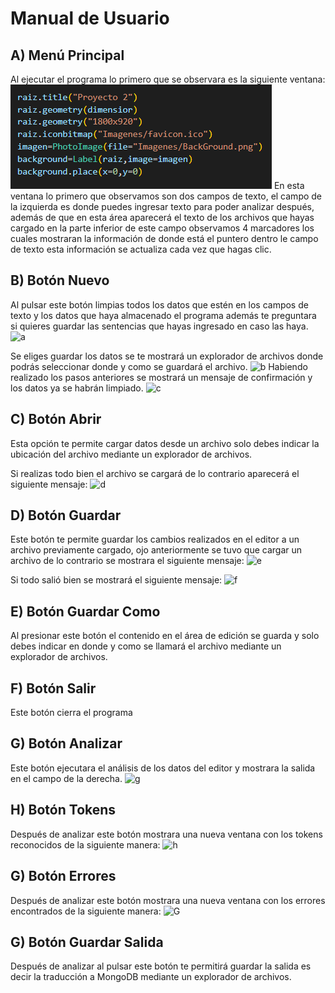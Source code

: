 # Manual de Usuario

## A) Menú Principal
Al ejecutar el programa lo primero que se observara es la siguiente ventana:
![menu principal](./Imagenes/14.png)
En esta ventana lo primero que observamos son dos campos de texto, el campo de la izquierda es donde puedes ingresar texto para poder analizar después, además de que en esta área aparecerá el texto de los archivos que hayas cargado en la parte inferior de este campo observamos 4 marcadores los cuales mostraran la información de donde está el puntero dentro le campo de texto esta información se actualiza cada vez que hagas clic.

## B) Botón Nuevo
Al pulsar este botón limpias todos los datos que estén en los campos de texto y los datos que haya almacenado el programa además te preguntara si quieres guardar las sentencias que hayas ingresado en caso las haya.
![a](https://lh3.googleusercontent.com/pw/AJFCJaVgHbyJ-O_v-MUYLS3bEL5Jyg4tCYOPSAnS15UHKpGcb7-HrgzT50ZkxqPgddcmdEye4kAqltzCIL5fWNFL8TwYkpXHZIVyl0HlCBtEV7Fw05shRb0LiOVn_2TlfHi-2DL4Zi9YmGNIspVgl6L5NUIRzYY_bZuWdFSJNxP1gM2RE6Bso4OJ6Lpmtx_9GqRWHzXpOQnJTX9WlI9WMAVYvKFltXsu8z-ydSA5dWOq3FNWJ1JVQdZBgLiA6zcmugEnsQUhmcTfI85nfGaY8u9Khcmflr7rdsOGAb4MjYsMuiC7tXlhC1ojXFEdydMsBsUuz_WOaL31QzRSlR9r2uduWW2i7e7Xoraa7R2J4haQGoN8sllRsYHZu3lRe5Hp0jxFzGQn3T4JFtVfhVBpb3e5bGIRtDKdG50MjVL5FI2pq9NFTugf4bzpHTkkHxXoU7zYKSd-aom_MlSi404rGWs0s5QITVNH9I_ZCEh5fL1if0utREy7m4puwAnBWxoDlMwNQ1I3ZkYNLzvxt9G2QvTLACkjDiD5QCWTxwq1Z8jQDuwYLlDHlOfLZNobC7BJzTYhTwzY0WzC2jB7iuFcjkwNF_a9M3wNZ11J7YG6K2JJjCV8KLo4RYuyMEyHJAEygIImj2uFIltzY4GPBjiiqyI5OFBxMX6Dkzch-c2phLj66egIJUOP9r83xTJauIzQ2VC-OdsiTnaD1Zp41IIDMa4KrEl-DZ7NewBcPhbHxyRy-7AWHbhdV99SPUVACufYeK3zIAEbaklHWZXmEa53z01QOzoR2PKaNIjGFno7PX5me-obxEYp04xk-hYsgyX2Wfzoj_auq5QwntdLu-Xp1Bv1ipgA-O5cF9HkfV5W6boa3CWLhoxkaFB7lnpRczmI157ccj7xKrcgiltYM3XeBKy3rN5TWF10BoV4VfSD8m2uPcd9GpEXFuNlNwDid4qsZL6V1-35SDtykRVlIogX8e_O6st4dQ47FxAbOZ71pnKRze9N3zkssp0dhWGxjDIfukEKLWNBnZ7ofNF3kJLe6bdAxOKMzDDCg1MUIHtxXDA=w1771-h938-s-no?authuser=1)

Se eliges guardar los datos se te mostrará un explorador de archivos donde podrás seleccionar donde y como se guardará el archivo.
![b](https://lh3.googleusercontent.com/pw/AJFCJaWZrK4PKyV6Xyzu1Kmo-jW1wEBPDLRTcvtam9LVgpg37AZM6WnH8jx1s7MZLTbKh2MKs01cWGiMpHPYHA9WmfpkkTVavkgJNA76yLNU04qOCnEDAfrOiO7QjVe8ueePRCjH0EAhNL36ZFGJQWAkNvELlK8_G9gPA4UwPRSHvoN3RXonlcjb7L4iDuoYPMRzj1sTJffX_Hn4RevPkERh6mFrxBCpgm2vW6Pnbb7Dp5BGon8zEa0VyKlfxOeeNJE1XxwifyEp1JOyK0AVE-DZkMRFNflr55FhB4lcsZk0W1vVtgiBFU8eyVw1VHRiw5HM--S36op_Nnnws98S19jwQRKyTfVFTn1JtXV2RsYOnNPVijU0VnXqvjFOfic6FCnTiGqRE7ePYKS4KUYaSxFF1VWS9EGb3giqrDEQ-CVaI-_Pmshck1jbxP8IVEbdMCYZf1WkfbiayZLd-qaQYcOJU3YCoRVHlRzrPqs_-WREht4UZmiduMFywbPcLZXGsxqoY-xxzOREHCkthWD1mOIyEKIel7q2eeX5r0kdhCs6wVQA334X8zVfXuwbsBtMUUyYQuZ67UPT4Dyw3VCFn8jucd4Jj3ePXLafY7vSqjhXxEOvHdhyWNaoj8B4kzdobJZxKLD2XYHIWRvNtSu_IrOVtHpjcm1Z_iFLUBIRJQgStwYahOrqlI_sHM1Ri7DqKN-sEjnLG6p0Oz7O1U2DdPFOje9m_Jc-Bt1sifKRKYOABjqqwz00diky5KSEV5LnIPK1iCEWyKOsxDbpeTb_sidmUE5aUl2bGlHTW4QR7-S4pA4mRXXsb1kntCXToWevmIqiFJrVxu8rqjAqdOx9vQfvsDLTugHnY9iyCNeerNxiGttqaHLtdjshODkWcrP3f648lZ-dTtaPRBKfv4d8XXdIGOcFNhg8cji7kF-qgKPis9kZoA8VYQkIWWWy1UnegK3vZVtealxAWULWGxu05qsdWXubp1_LBKcoNg5D9obPYPej470JvMVhplPyX1_FYqe4lyETcWMg5tDMG6_yTvBILQBRZXDQQAchM0h2oZg=w943-h591-s-no?authuser=1)
Habiendo realizado los pasos anteriores se mostrará un mensaje de confirmación y los datos ya se habrán limpiado.
![c](https://lh3.googleusercontent.com/pw/AJFCJaU4jG6ld46hnlYpQaCT4Wj1Yw9Q_3Jn2IzpDKloqvsfcQjuuAc89JphTI_pWey9HOtV6yo_K4TKPtopjy7p-RvZstBiCpMjASJb4sld6yNeFNtGQVM805KoU4nwXYafG4Jo8tcYCNcQUdAfUtu8fEm62LGXSSZcrRrj8bx6Rj4nJ0Oi9MkJaa7KVAqa7XpsWC1WTgeGcaJcwufCRI5pfADOJfQd0NQAEX3YfhPX__-yvz3laD3HY6EckqD_X-kR5JY9Fwmyf7JC1ahy9rBJ9sZbaKZDoDrX9qw6zSMEJgapb7ikNDk3am24swoROAFPeQBHiF586haqR5mIe67c36hbEzL_HUf6uQFGUjBDcCTgnlU4fyxhcko_2Y3uxqbfmrL8bbtsVQyOLalVS6XlCyKhnstn-2lWEXrcHi5L2uFgNLXyf8KmmQVVWtqzJdaujOvEwoca-dp6kKnrnRyD-fAYN-uOWpnMEr9F6Vf59x-3R6vln7Xll3jTTAV83luxmsj8pP1L5Y4Js7Tsi-4Jg1nt0i-jOLUJjWpM4UT50N4KhCZMAa1Z_-N-at9e3qti8vLmlqedfD4fChaQj9qA--yG_B611gBsdK4DenyPdPwtHfJyOQflGsL3VD5g4qZpJQ-T4NIZ7M2Q6kJPKW6079Nw2N6xHam4jSEyE5K5OQL1d4i8pcvAomFNAPqzgS01qC-pqbDJgamesSleZ3ffc7LE1ewzQOFyje0D7k6IRuma-Fa5BGmZU9j8zm0eQjIaV9IQL_xZQdduCPlA7oGGyCvyg6ahDKBKJ5cXZ4xDc8W9Pum1XshO9ZKWYh8PcpLfFWFA4Dzt47FT0tzTwJgoLkky6UMV51pBNSI3wy8qwtH-WJOOT2HFl3TnMNynzbiJLUDhhzi0sKK_FbBkp8-Q-3XozloE-fZdbpqhaqCogzvENoeRI2AHET21NEoMhXbgG024_NULT-sNyCj4bzvDAKMCleAHeyAcLMp2MeXLGFmJkwig1RWhd_jLV3GAgYMbPZgkL-YbW_TMxbQnHisyVzpA4L2fSPhBx9iKJ3Y=w838-h541-s-no?authuser=1)

## C) Botón Abrir
Esta opción te permite cargar datos desde un archivo solo debes indicar la ubicación del archivo mediante un explorador de archivos.

Si realizas todo bien el archivo se cargará de lo contrario aparecerá el siguiente mensaje:
![d](https://lh3.googleusercontent.com/pw/AJFCJaVqXJxFA4Lw974MrG-Ua8I6qSltFBz6aaDLNWsTB0rcbI1PoHUjKf_vA8mWf4Ynfgur3KBaV7C__lAS1hGsxt2WlTYL6xcucTCd9lUI4tjBSwbT-waE5-pduXiYWoKJqK3ONzvdySZbfXmn2PWDB61pWKevB5FMBuGSLwwtPCmJQCddkuizqSELtjvApCY7sUPU0_uJe3Ij_a8k7uhu9F2upoTpSZ3LXQKmItTxe4jzps6z8oBevgU2kSRa7nr8FGeMIChUG0pYQmsJkViIy5iBrDRJU5SkuIaQreKpLbud3gbpX4mIZS9DVB4Q2btXaaxExhpqtAuHWP-5ptON-dGJAo7pUDujIfWWoU50MZYli-c-S3uhv6H9jN5cIoJuF0Yk0GMRN0FhEctjcyxG9aJ-oNLxjlJKIri-aa7H9Rise9IXa-Olk1d7-ja-lWoaK1F1WjUSo88-RIN8uawHdl3uWsdaK90-dapirQOnQgmzJECASnWVZAqPpO4BVL_W9khvnu54OikjL7HJhE9b-kQkOn8LDEmfB3FudAhoU7sqjVlQgpN9j56Alt63lU0vZkU6iwenFIZ0lq_lO7SULqNfZ_Qr3D6f8VCBhf3-8_GKkYdQqAasrD13Vw7_oyTu4PjfWE7jZyc6eMtkVyJ9rUQ4g2NQZ4HOE0hZlU3zXSnv5MZC1WJTOorxqGrvvOyi7Asg6YCvGEWhEc6fpiZFRSoqpGUqGUhGbpY0lX5N9CBHJMM90YyB0_u2brlN2jGblbp58Cy5UYvBh8Ai7LYP8Qr7cFyhSeK4rBRiwGH30Td3b7C5z2hvw43bhq5vjlxdUfUtDxvEOF79Bz9Vf5JtLZ3l-HC8LhwJedtLFLN9y2MD8hg-R0NQedHLsGs48m8c7_UU0ehuI3RF-L9bhFD3hYNKffiKPzZMcHlAUxn6fIpIUm1A7VwYvyblxwbtqCGo9ZKL4yd21yMmMDYMGG1dneuV9lu-zDLQWCJ6Tg-lRBJGWeBazUqcLmNkZOruzM2KH7ollN-mH-zs_I5oLOb_5sZp-rplSJw9_CbiGnA=w302-h217-s-no?authuser=1)

## D) Botón Guardar
Este botón te permite guardar los cambios realizados en el editor a un archivo previamente cargado, ojo anteriormente se tuvo que cargar un archivo de lo contrario se mostrara el siguiente mensaje: 
![e](https://lh3.googleusercontent.com/pw/AJFCJaXHLgLARIjl6HtFs3DKp0qqyiyChZEz-Y60lii8Lt84YP06TIQFNucIoHAWHyJiPLcEgD4rfiRHfmZ4eStDiP3tYj_yWic676AAqmHSd4vdCU-PG98R5oFr2BBImB9-PRsUXpICz6T26zG4v5Z7VEM5YUqlB--6rQlv371ohzefWIYO-csVGaFrsew17_n47a0GmlU6Eex-uYKL4ins3mi8TlvFW61PJLo7XRzkdQ4HHGjNnfh1XKTwlfd8ocKl8Zc-sqLWy4mOvxcQ1JjUx7L5tT7RxaNyWxfBSJmaw7-dButndBoHm5XxWTo9cbzTkNDdG3rESpHHGj5WkvcuQ5bjVAEGGZdq6O4YnhuVWcwBC0i0tVXk4OsqfTosNI0LSqI4YxtUanfi-5jXkzRdwztMSSEaSUMhLknZQBMNOnuqr5tqxt2QySPESnSS7OxnmEund24ER64JdQr9-2MOJdYsPRNusveGMwBm1Y56oVnTL1CTy68VXwjMhCg1L7GHTSQBI5giD6zQ8vLS3kfsJEeOwsvaU1r9KqCgUCE5sx8blbOd5QJtWGkjtRr2SXUe3RzbQMHuP9NsY35CJm-mlSn6iGpFcl8xRbDQE1Yg757Pn4m_sXSACxnwlRLUOh7LFW-sY9BbbOZjgnh-2XnpaF6CiKoc9pKNY24Pa_YPhy7lLdth_S7OI-HnV5sqvZe9YR9CcFJvnhWp7MzoPTzuXI3EHJ0vyVsvg0oO0Xw46mez8s6Yl_cvvdO9xim4ig1KqV26b4vvDlmJRYOqRr3YhX1N57DnB0EQZgJKmZccXAJvseugRml0-Er562Dw5gVjNTuuAk-iAeEQxjCIWNRvywxtWYnAhcRAQ_hW6mYYIFkO66z_C2nDEsLyfvZqlqHGlmv6con64CTudODE9MAC3-f83QKWVNfTbjT2s_vFS8jeeQAjqpMybu5WPSvxXlcwz_C66_jbBupldslKL2p_1-rU7XNgWkh4ags4S4q7DnXbCdFQIVPfFypwB99MIuD-U7Dn-4UY9GA95aJhYiDIuuEjKVj8PxYGlmz8r4s=w355-h212-s-no?authuser=1)

Si todo salió bien se mostrará el siguiente mensaje:
![f](https://lh3.googleusercontent.com/pw/AJFCJaVMiSYicmmOm8euOTGKGJbZMWbK8ZfX0ACuNCZOjDO3YCVNxUdsXIJ0LubRa6ysd1AOyCQlBkA3zyFz1sItJbDqmyDnPcuv7AwLimG1Pq35nGs_4lKXRAs8N-kBkeZ6rgFQwaO5oi143tFKEbNjCrCaENDoeW1ZKulu9fXr4u8RlK3XqpvBcyFjFTBw5NhDoalCZRuqtdb9KCIWbN5Duvom6vHIysXGwA-sNc1RivZ9HIbXUNLnvQxjej-4ADJZ2OpbTedCxr8578zjzHRv9jUUZiiDObUgj6tRg-mTsdh5kyF6U2EUdF93MiaGSSwT_ocXYW_4bt9SAw6WEazDXjRfLvqT7qj-SOf3Wz8T0Jb7gTlV1T4iMrj810zgvkqEDoy-u7dIqmltc87oNbEVTAQiZJBGyp_mmDOvGScwMekLy1RXZF_p0sgrVvv1zXdb8GmSqIfTIPmVt2Dc16OzCJ-nwlEuXvdFhgsfKsCHZJVIdY2YYn_pVq1FW36OBPel4YGwwSTPdb3xzOdyLO0hnDeYdEjUdqD188KZoXsSoNyO7k4hln7Ggks30J3xCt7zOOjVtjRUfngdIh-27ddcRt09Xsamker_ElCQ2AP-IZ-Lpmk8zb4OTJ3mJTjMZMbSP_ch-XMVbM7D74TzTVZX0_DC-vY_7X8KRLLbzBb-Xbjfmpblon0ZWT5rXpob4WyV7YwFl3KsOGw4ahtOLUmuG-h1njEoSSoIDVzgG_VQOcymfwEA2wl8zrSy2DhAU7gfT3YQz_YH_HNy5MYxQ1omya_WPlW0pdpifTAAeqJXJPaHOSLLxWVsqfyvcWKoEfH5q-N7NEdPkxtIUMoIwooOXJPfaHhFbzmuX8No_wt3U2_bLEcB8P_OuJrbgc0zBPEbcGKG-ceFeN9VXyOsxRWi3F3HdsVgEvpIyOUTRBX_801Pat2f7sgPa1z56YbxX1lGNo-NWsNmKO2zjx6TS378VHn9-30DiXdimFfOhdOqhX5T14Nba7SX3PPZEF-tv6TI40ueCc5V3JoC6XNXdN6Hg8ZFelNooqkoCjLxFIY=w323-h201-s-no?authuser=1)

## E) Botón Guardar Como
Al presionar este botón el contenido en el área de edición se guarda y solo debes indicar en donde y como se llamará el archivo mediante un explorador de archivos.

## F) Botón Salir
Este botón cierra el programa

## G) Botón Analizar
Este botón ejecutara el análisis de los datos del editor y mostrara la salida en el campo de la derecha.
![g](https://lh3.googleusercontent.com/pw/AJFCJaXFuswDihwPXCGvLS6pg4du_aqwO4Ml4D18aT-lQ6qNKs2x3pCorj46uRunTzVjlX0S5gh2w4nLpDfXp87GAzLI_k43VoMve2PuKJG7zVD6jlyEouWOm34_Zk0WeT1lzARk_twJezC71Zci-3wwzVsPehqMLC4bMIcS0FeE-cE-l9orvbPDRB-3if2Di0_qu47516yVY_77W4D5GQ-rNNTyqACRbrx8VaOuHq7JfW_c5pRIA_T5bQrnRMLjdnF_BbzSV5V4OXBj7EeSva2ZUXbt4YomZlNBJqQMGPz-_x3rmWSxskCGvqzPAoIkW5Q_aSGAyst8fG2_zeNmYRYDb5lT9I-tcA4fPyfaq-DbAPtlM6idlZwGbwoRU4i1WlTfayxNaQ6xDFGREw671trBzzxRMWVBqnm6UIrtp9szMv9VJ1Z7NaZq2gIVIUYj2QzXhAPL2yytCKISU5URSP-PHtGgEj68hb7sbJavqhTOdG3UfLpAWqKaKbdcN3md1iQGrr6O7pvWdnD8QiZhGsfLHYr2j0bwgB4udTJI4T58k1hIQr9Y2-Pd2S9sFyayAbsFCxuvV4BJozL4jbmpAuCZeKLnOvCGd1XmpOFKGPyCivB0JjHQiIeclnRCa6IE3SN6CZX-6VwJZPuapRkNZwTYaiuU-jOQ_PmM05MIY3i7sYrpTLMeKwZAvmdtNe3CMP4GAX4KLNxoAaS0WDS4VpF7_rwsgBs8LsjZyGqnjOkE3a-ws3VQx8aSv6XLm3DnEsFeXqGT9sMLgQ-O5k6HkbivFpZyM_wQPzqdpUO_5TzwdLwBUqA1V6PAXCTv5FuU6pH4nnLq-Ci5ej66IqNSWDM9Sm14hCd1Yq1Wc_0u2wxBtHOPXvVfDagTHgMjbRh9M8FbSTKuY1aRovO37Q2FkcVb1QNEWBAgmh7IggP4te-HYsrW1FoakZ7CBc2KIrl_DaqZeszXT_2guMx4Cf6Dqepl534XFiySi8m7hR5YlOQ5-I9n8-arURPfl7xvlovkK0eRZx99sdK9skOnoibDKoumVOnyOkgoezp4yKGC_Fw=w467-h249-no?authuser=1)

## H) Botón Tokens
Después de analizar este botón mostrara una nueva ventana con los tokens reconocidos de la siguiente manera:
![h](https://lh3.googleusercontent.com/pw/AJFCJaVIdQ3qtJ6AAEIFWtc6skXebhcUGtdnFK1BQ1Cy2HL_32PzpYUD_JokKAe_5rzWUmc-9Dj7hcksoKYmPGVjpaJFABc_gKqZHnTc_6uDOX5uwYTr6oPiUR7rmmfLe_RanOfx2LgyfMUsxvovxlIBjbsp-GgSs1yzH2nz54RxAWl0-XXRIRizRBPUm76nEGw0JeqkyfoobEBkE8dnH4shsWuLe4OgNqJ5BEJK1_TfzkDdmMa5rSs1VjeYynYCi5kTpV2ekE4nicB4EMmjM-_RzxAuoTvtmzFdUtu525bXTT2ox6Rm00FsgUq9E80xCruaMeCY18Fy1j2c6Oy4xUQAeYGTe06SvQZLssPsvEBkjyZjBjgkawFNq4-pXUyAJ1mqoklXzav18vy9a6IcAG-sUp2b9wGe1fcSARW0bwNyruUxyAgAXEA2-COs0fVyHGGQLh9_h1-7Jufi0DbN0h_GeE1HU5iWAl0Fz3f-bYCKzN9i7nP2xrs3LpPkxDJWi6STu_y4n41OR8Qd3lhbNExRCyYAWFxaF6kYJqXFHpgQOba1sa5QUu5r7-DqUNcyKpo4c4NmTImg9zw2opU5rXbNx2Y4gzZkEwGe1B0SwdGf_99TQuwbfqXjE6DcqSB-yGERmoFVu3W9EoNPMG1AHI6GKCoOKSVTR1feTnn-QpCBSvVmIYlpvSZ8I0Cy2tieqCThWeOaqC66tqXTdaHCwZk73znewxEDZXRV3JV9UisqMSOYvPckcEHB7_5ebTJUiLdfH1BSdsEOVIOEfRzjYKzpBrtv-BZ8QzOx5_OHeonE8xqvorxLOT1DqLylonu9LNSLzOGfaWHJ7qJvW8KqIVLylwTufnF1W5sGQBk8ErS8NPgrMnAO_wydnsUkVEhtRKeta_UsHWIiN568z9UO-JX7Pp4F04bDhFOlEKJPPbuqZ7tTKfAv37jbyKjOmCCIygpENvSZYDyOwv50fJRjUYFG6bXrtJ9n9hKQ687Hp1i0w3ndO983Os0UDYNXaEWypW-LzassygJpoSPLD9iOEWG5WOsMIHx1_jYLiR7N3t8=w248-h197-no?authuser=1)

## G) Botón Errores
Después de analizar este botón mostrara una nueva ventana con los errores encontrados de la siguiente manera:
![G](https://lh3.googleusercontent.com/pw/AJFCJaXxVPE2u_Vzb1XhUCCsI8bQctMzYiAlqYf_ktcLlfLHVDtzh-8pLnpFwMK6qLZILFYM2Ap2VtcpYjEtwjV5jGE51pH8jGwI1UWiOgXg9IEJ2D2Nj9NV3t9gEqasBjbB1fuqWWn_fDvsGDTM1TkXjsUW-WXcdlrDG3_CPQnBNSLMOrja3jDW6wOVOO_JkWQcS_khrGspMlh_4SbFgKc-jl-3sryvfSLtHu8QXJtckCYxYWiKXj1ShV7bk_qROq2PuKXomhvDhA3NK7dOjHBABJpRDYAmH1Wn3ZaNwTsRvAMfIBhTNwQuofE2zvZawVq4qJwlAhXmsW1wf_ogEpIZI_8jfMamU9iGvtpLPecRwLDKvMZ2eAaPvZocOp8To7nByNnIBDYVKQ_k7CzvlIJeu7TWnf62J2URGlAtHoOPB6wRMX6Miqp4MmoiumG3iz6DBi_OKQBJc3BUlTUQH2nHEfZrnUel5bw1NBRpEeQmMTBbQaaEHmc1ecn5Q4eSoIm4DGKrVGEZISEA3kK9Ax4NwU4eDX2eStRtqX2HUlNg4ffo1MZc_Uzamr1F1AhU7D3Uww_ByNGbdvvTHq1hY-qdCcIlhfZptflZjIPjxXYlZJXoyHJaRTLylBY4xFfjfLEmSVgxUTKdLaOlcAGi52Lmqm75l2ZnciQTpAewk3kLma6q8pCDmBVW9BJ6ifN9bgN3vEn6xua8mjKoutijWuaLknJR0SIt8bk7gFSqZ-3WdSkghOEFiiGLRwW4K_cNyjV_RRM1XoM3RBKD3_yqUANSaUtyoFep_Uy_bvjtYnqQI8yJ5JCeBbTRzEywP3jujvL3Zo17uU6PDAz-X5fhpBg4uPPDIu0oMk_u16HvB3qC-F5rcwfZvZUPWXYmZiPu4vaVnA77EmDVc1-zslTtEMpiZ0JQFw-WvzN1tZzRFMX2oyU7z3dpOqWhksBeXriv1mLU8304iUmqpRCp_5EACiAJ-61rP4bCWqJJpX_pr63kS7CPqawJ_NAbJ6_aE7nhSdw4DDRtc3hgQ2vkS0q8CEqMqkgrwcn5oG_0wEg_9Cs=w1026-h661-s-no?authuser=1)


## G) Botón Guardar Salida
Después de analizar al pulsar este botón te permitirá guardar la salida es decir la traducción a MongoDB mediante un explorador de archivos.